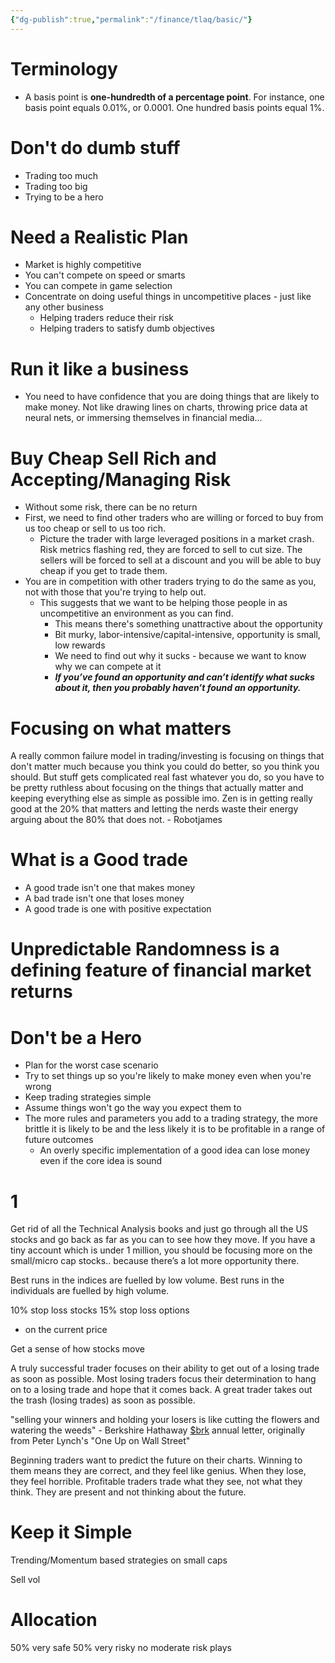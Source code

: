 ```yaml
---
{"dg-publish":true,"permalink":"/finance/tlaq/basic/"}
---
```


# Terminology 
- A basis point is **one-hundredth of a percentage point**. For instance, one basis point equals 0.01%, or 0.0001. One hundred basis points equal 1%.


# Don't do dumb stuff
- Trading too much
- Trading too big
- Trying to be a hero

# Need a Realistic Plan
- Market is highly competitive
- You can't compete on speed or smarts
- You can compete in game selection
- Concentrate on doing useful things in uncompetitive places - just like any other business
	- Helping traders reduce their risk
	- Helping traders to satisfy dumb objectives

# Run it like a business
- You need to have confidence that you are doing things that are likely to make money. Not like drawing lines on charts, throwing price data at neural nets, or immersing themselves in financial media…

# Buy Cheap Sell Rich and Accepting/Managing Risk
- Without some risk, there can be no return
- First, we need to find other traders who are willing or forced to buy from us too cheap or sell to us too rich.
	- Picture the trader with large leveraged positions in a market crash. Risk metrics flashing red, they are forced to sell to cut size. The sellers will be forced to sell at a discount and you will be able to buy cheap if you get to trade them.
- You are in competition with other traders trying to do the same as you, not with those that you're trying to help out.
	- This suggests that we want to be helping those people in as uncompetitive an environment as you can find.
		- This means there's something unattractive about the opportunity
		- Bit murky, labor-intensive/capital-intensive, opportunity is small, low rewards
		- We need to find out why it sucks - because we want to know why we can compete at it
		- **_If you’ve found an opportunity and can’t identify what sucks about it, then you probably haven’t found an opportunity._**

# Focusing on what matters

A really common failure model in trading/investing is focusing on things that don't matter much because you think you could do better, so you think you should. But stuff gets complicated real fast whatever you do, so you have to be pretty ruthless about focusing on the things that actually matter and keeping everything else as simple as possible imo. Zen is in getting really good at the 20% that matters and letting the nerds waste their energy arguing about the 80% that does not. - Robotjames

# What is a Good trade
- A good trade isn't one that makes money
- A bad trade isn't one that loses money
- A good trade is one with positive expectation

# Unpredictable Randomness is a defining feature of financial market returns



# Don't be a Hero
- Plan for the worst case scenario
- Try to set things up so you're likely to make money even when you're wrong
- Keep trading strategies simple
- Assume things won't go the way you expect them to
- The more rules and parameters you add to a trading strategy, the more brittle it is likely to be and the less likely it is to be profitable in a range of future outcomes
	- An overly specific implementation of a good idea can lose money even if the core idea is sound


# 1
Get rid of all the Technical Analysis books and just go through all the US stocks and go back as far as you can to see how they move.
If you have a tiny account which is under 1 million, you should be focusing more on the small/micro cap stocks.. because there’s a lot more opportunity there.

Best runs in the indices are fuelled by low volume.
Best runs in the individuals are fuelled by high volume.

10% stop loss stocks
15% stop loss options
- on the current price

Get a sense of how stocks move


A truly successful trader focuses on their ability to get out of a losing trade as soon as possible. Most losing traders focus their determination to hang on to a losing trade and hope that it comes back. A great trader takes out the trash (losing trades) as soon as possible.

"selling your winners and holding your losers is like cutting the flowers and watering the weeds" - Berkshire Hathaway [$brk](https://twitter.com/search?q=%24brk&src=cashtag_click) annual letter, originally from Peter Lynch's "One Up on Wall Street"

Beginning traders want to predict the future on their charts. Winning to them means they are correct, and they feel like genius. When they lose, they feel horrible. Profitable traders trade what they see, not what they think. They are present and not thinking about the future.

# Keep it Simple
Trending/Momentum based strategies on small caps


Sell vol 

# Allocation
50% very safe
50% very risky
no moderate risk plays